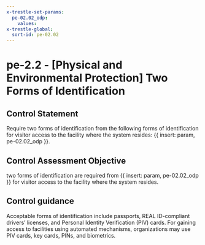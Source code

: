```yaml
---
x-trestle-set-params:
  pe-02.02_odp:
    values:
x-trestle-global:
  sort-id: pe-02.02
---
```


# pe-2.2 - \[Physical and Environmental Protection\] Two Forms of Identification

## Control Statement

Require two forms of identification from the following forms of identification for visitor access to the facility where the system resides: {{ insert: param, pe-02.02_odp }}.

## Control Assessment Objective

two forms of identification are required from {{ insert: param, pe-02.02_odp }} for visitor access to the facility where the system resides.

## Control guidance

Acceptable forms of identification include passports, REAL ID-compliant drivers’ licenses, and Personal Identity Verification (PIV) cards. For gaining access to facilities using automated mechanisms, organizations may use PIV cards, key cards, PINs, and biometrics.

